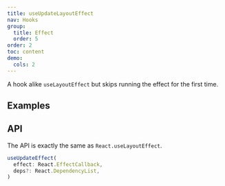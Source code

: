 ```yaml
---
title: useUpdateLayoutEffect
nav: Hooks
group:
  title: Effect
  order: 5
order: 2
toc: content
demo:
  cols: 2
---
```


A hook alike `useLayoutEffect` but skips running the effect for the first time.

## Examples

<code src="./demo/demo1.tsx"></code>

## API

The API is exactly the same as `React.useLayoutEffect`.

```typescript
useUpdateEffect(
  effect: React.EffectCallback,
  deps?: React.DependencyList,
)
```
